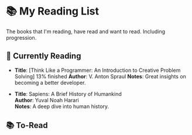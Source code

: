 # 📚 My Reading List
The books that I'm reading, have read and want to read. Including progression.

## 📖 Currently Reading
- **Title**: [Think Like a Programmer: An Introduction to Creative Problem Solving] 13% finished
  **Author**: V. Anton Spraul 
  **Notes**: Great insights on becoming a better developer.

- **Title**: Sapiens: A Brief History of Humankind  
  **Author**: Yuval Noah Harari  
  **Notes**: A deep dive into human history.

## 📚 To-Read

  
